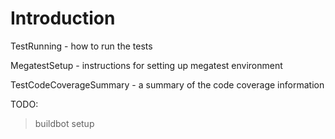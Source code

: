 # Introduction #

TestRunning - how to run the tests

MegatestSetup - instructions for setting up megatest environment

TestCodeCoverageSummary - a summary of the code coverage information

TODO:

> buildbot setup